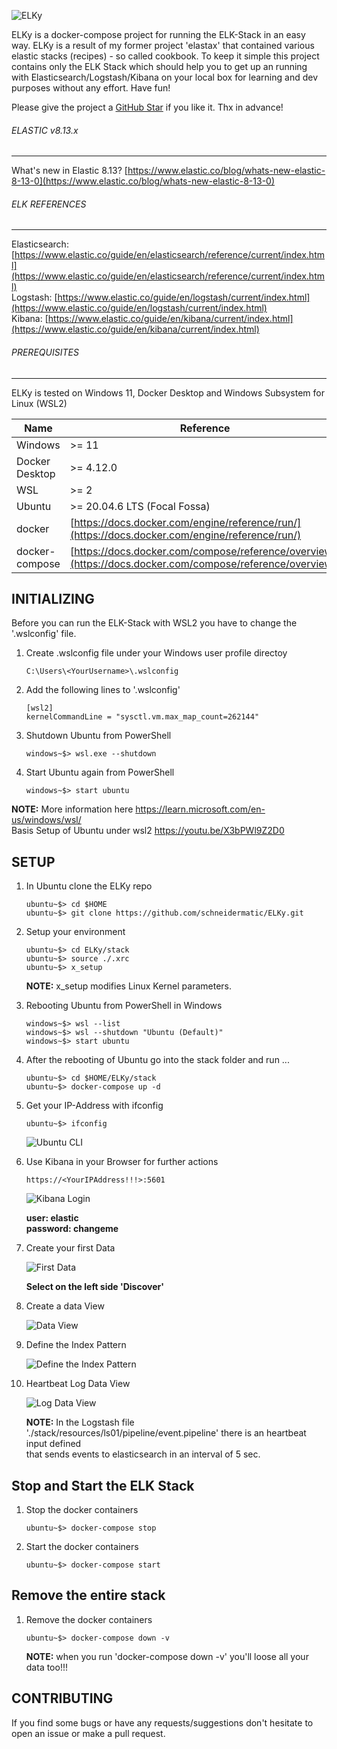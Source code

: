 ![ELKy](resources/images/ELKy-Logo01.png)

ELKy is a docker-compose project for running the ELK-Stack in an easy way. ELKy is a result of my former project
'elastax' that contained various elastic stacks (recipes) - so called cookbook.
To keep it simple this project contains only the ELK Stack which should help you to get up an running with Elasticsearch/Logstash/Kibana on your local box for learning and dev purposes without any effort. Have fun! 

Please give the project a [GitHub Star](https://github.com/schneidermatic/ELKy/stargazers)
if you like it. Thx in advance!

###### ELASTIC v8.13.x
---
What's new in Elastic 8.13? [https://www.elastic.co/blog/whats-new-elastic-8-13-0](https://www.elastic.co/blog/whats-new-elastic-8-13-0) <br/>

###### ELK REFERENCES
---
Elasticsearch: [https://www.elastic.co/guide/en/elasticsearch/reference/current/index.html](https://www.elastic.co/guide/en/elasticsearch/reference/current/index.html) <br/>
Logstash: [https://www.elastic.co/guide/en/logstash/current/index.html](https://www.elastic.co/guide/en/logstash/current/index.html) <br/>
Kibana: [https://www.elastic.co/guide/en/kibana/current/index.html](https://www.elastic.co/guide/en/kibana/current/index.html) <br/>

###### PREREQUISITES
---
ELKy is tested on Windows 11, Docker Desktop and Windows Subsystem for Linux (WSL2)

Name           | Reference    
-------------- | --------------- 
Windows        | >= 11
Docker Desktop | >= 4.12.0
WSL            | >= 2
Ubuntu         | >= 20.04.6 LTS (Focal Fossa)
docker         | [https://docs.docker.com/engine/reference/run/](https://docs.docker.com/engine/reference/run/)
docker-compose | [https://docs.docker.com/compose/reference/overview/](https://docs.docker.com/compose/reference/overview/)

INITIALIZING
---
Before you can run the ELK-Stack with WSL2 you have to change the '.wslconfig' file.

01. Create .wslconfig file under your Windows user profile directoy

        C:\Users\<YourUsername>\.wslconfig

02. Add the following lines to '.wslconfig'

        [wsl2]
        kernelCommandLine = "sysctl.vm.max_map_count=262144"

03. Shutdown Ubuntu from PowerShell

        windows~$> wsl.exe --shutdown

04. Start Ubuntu again from PowerShell

        windows~$> start ubuntu
    
**NOTE:** More information here https://learn.microsoft.com/en-us/windows/wsl/ \
          Basis Setup of Ubuntu under wsl2 https://youtu.be/X3bPWl9Z2D0
   
SETUP
---

01. In Ubuntu clone the ELKy repo

        ubuntu~$> cd $HOME
        ubuntu~$> git clone https://github.com/schneidermatic/ELKy.git

02. Setup your environment

        ubuntu~$> cd ELKy/stack
        ubuntu~$> source ./.xrc
        ubuntu~$> x_setup

    **NOTE:** x_setup modifies Linux Kernel parameters.

03. Rebooting Ubuntu from PowerShell in Windows

        windows~$> wsl --list
        windows~$> wsl --shutdown "Ubuntu (Default)"
        windows~$> start ubuntu
      
03. After the rebooting of Ubuntu go into the stack folder and run ...

        ubuntu~$> cd $HOME/ELKy/stack
        ubuntu~$> docker-compose up -d

04. Get your IP-Address with ifconfig

        ubuntu~$> ifconfig

    ![Ubuntu CLI](./resources/images/image01.png)

05. Use Kibana in your Browser for further actions

        https://<YourIPAddress!!!>:5601

    ![Kibana Login](./resources/images/image02.png)

    **user: elastic**\
    **password: changeme**

06. Create your first Data 

    ![First Data](./resources/images/image03.png)

    **Select on the left side 'Discover'**

07. Create a data View

    ![Data View](./resources/images/image04.png)
    
08. Define the Index Pattern

    ![Define the Index Pattern](./resources/images/image05.png)

09. Heartbeat Log Data View

    ![Log Data View](./resources/images/image06.png)

    **NOTE:** In the Logstash file './stack/resources/ls01/pipeline/event.pipeline' there is an heartbeat input defined\
    that sends events to elasticsearch in an interval of 5 sec.

Stop and Start the ELK Stack
---

01. Stop the docker containers

        ubuntu~$> docker-compose stop

02. Start the docker containers

        ubuntu~$> docker-compose start 

Remove the entire stack
---

01. Remove the docker containers

        ubuntu~$> docker-compose down -v

    **NOTE:** when you run 'docker-compose down -v' you'll loose all your data too!!!

CONTRIBUTING
---
If you find some bugs or have any requests/suggestions don't hesitate to open an issue or make a pull request.
